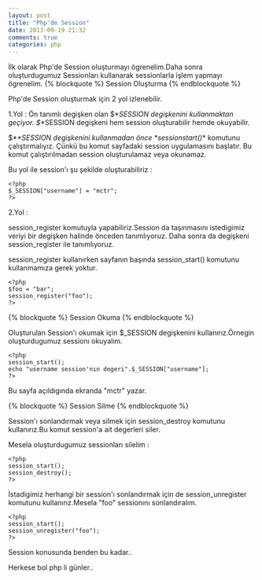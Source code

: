 ```yaml
---
layout: post
title: "Php'de Session"
date: 2013-09-19 21:32
comments: true
categories: php
---
```


İlk olarak Php'de Session oluşturmayı ögrenelim.Daha sonra oluşturdugumuz Sessionları kullanarak sessionlarla işlem yapmayı ögrenelim.
{% blockquote %}
Session Oluşturma
{% endblockquote %}

Php'de Session oluşturmak için 2 yol izlenebilir.

1.Yol :
Ön tanımlı degişken olan $*_*SESSION degişkenini kullanmaktan geçiyor.
$*_*SESSION degişkeni hem session oluşturabilir hemde okuyabilir.

$*_*SESSION degişkenini kullanmadan önce **session*_*start()** komutunu çalıştırmalıyız.
Çünkü bu komut sayfadaki session uygulamasını başlatır. Bu komut çalıştırılmadan session oluşturulamaz veya okunamaz.

Bu yol ile session'ı şu şekilde oluşturabiliriz :

```
<?php
$_SESSION["username"] = "mctr";
?>

``` 

2.Yol :

session_register komutuyla yapabiliriz.Session da taşınmasını istedigimiz veriyi bir degişken halinde önceden tanımlıyoruz.
Daha sonra da degişkeni session_register ile tanımlıyoruz.

session_register kullanırken sayfanın başında session_start() komutunu kullanmamıza gerek yoktur.


```
<?php
$foo = "bar";
session_register("foo");
?>
``` 

{% blockquote %}
Session Okuma
{% endblockquote %}

Oluşturulan Session'ı okumak için $_SESSION degişkenini kullanırız.Örnegin oluşturdugumuz sessionı okuyalım.


```
<?php
session_start();
echo "username session'nın degeri".$_SESSION["username"];
?>
```
Bu sayfa açıldıgında ekranda "mctr" yazar.

{% blockquote %}
Session Silme
{% endblockquote %}

Session'ı sonlandırmak veya silmek için session_destroy komutunu kullanırız.Bu komut session'a ait degerleri siler.

Mesela oluşturdugumuz sessionları silelim :


```
<?php
session_start();
session_destroy();
?>
``` 

İstadigimiz herhangi bir session'ı sonlandırmak için de session_unregister komutunu kullanırız.Mesela "foo" sessionını sonlandıralım.


```
<?php
session_start();
session_unregister("foo");
?>
``` 

Session konusunda benden bu kadar.. 

Herkese bol php li günler..


